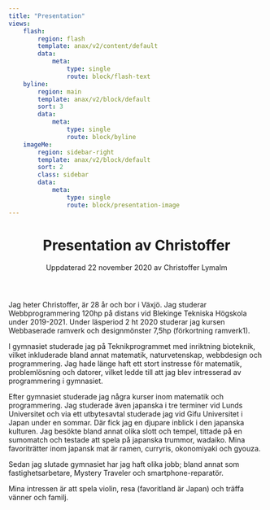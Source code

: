```yaml
---
title: "Presentation"
views:
    flash:
        region: flash
        template: anax/v2/content/default
        data:
            meta: 
                type: single
                route: block/flash-text
    byline:
        region: main
        template: anax/v2/block/default
        sort: 3
        data:
            meta: 
                type: single
                route: block/byline
    imageMe:
        region: sidebar-right
        template: anax/v2/block/default
        sort: 2
        class: sidebar
        data:
            meta: 
                type: single
                route: block/presentation-image
---
```

<div class="article-index">
<header>
<h1>Presentation av Christoffer</h1>
<p class="author">Uppdaterad<time datetime="2020-11-22"> 22 november 2020
</time> av Christoffer Lymalm</p>
</header>

<p>Jag heter Christoffer, är 28 år och bor i Växjö. Jag studerar 
Webbprogrammering 120hp på distans vid Blekinge Tekniska Högskola under 
2019-2021. Under läsperiod 2 ht 2020 studerar jag kursen Webbaserade ramverk 
och designmönster 7,5hp (förkortning ramverk1).</p>

<p>I gymnasiet studerade jag på Teknikprogrammet med inriktning bioteknik, 
vilket inkluderade bland annat matematik, naturvetenskap, webbdesign och 
programmering. Jag hade länge haft ett stort instresse för matematik, 
problemlösning och datorer, vilket ledde till att jag blev intresserad av
programmering i gymnasiet.</p>

<p>Efter gymnasiet studerade jag några kurser inom 
matematik och programmering. Jag studerade även japanska i tre terminer vid Lunds 
Universitet och via ett utbytesavtal studerade jag vid Gifu Universitet i 
Japan under en sommar. Där fick jag en djupare inblick i den japanska 
kulturen. Jag besökte bland annat olika slott och tempel, tittade på en 
sumomatch och testade att spela på japanska trummor, wadaiko. Mina 
favoriträtter inom japansk mat är ramen, curryris, okonomiyaki och gyouza.</p>

<p>Sedan jag slutade gymnasiet har jag haft olika jobb; bland annat som 
fastighetsarbetare, Mystery Traveler och smartphone-reparatör.
</p>

<p>Mina intressen är att spela violin, resa (favoritland är Japan) och träffa 
vänner och familj.</p>
</div>

